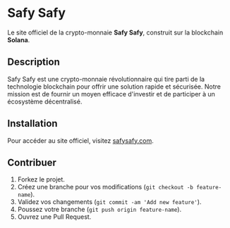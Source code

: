 # Safy Safy

Le site officiel de la crypto-monnaie **Safy Safy**, construit sur la blockchain **Solana**.

## Description
Safy Safy est une crypto-monnaie révolutionnaire qui tire parti de la technologie blockchain pour offrir une solution rapide et sécurisée. Notre mission est de fournir un moyen efficace d'investir et de participer à un écosystème décentralisé.

## Installation
Pour accéder au site officiel, visitez [safysafy.com](http://safysafy.com).

## Contribuer
1. Forkez le projet.
2. Créez une branche pour vos modifications (`git checkout -b feature-name`).
3. Validez vos changements (`git commit -am 'Add new feature'`).
4. Poussez votre branche (`git push origin feature-name`).
5. Ouvrez une Pull Request.
